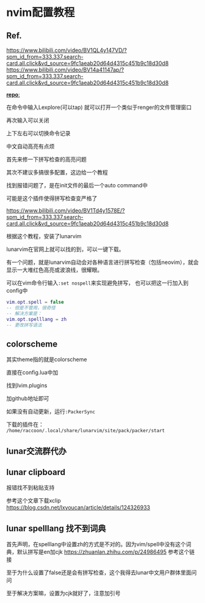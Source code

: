 # nvim配置教程

## Ref.
https://www.bilibili.com/video/BV1QL4y147VD/?spm_id_from=333.337.search-card.all.click&vd_source=9fc1aeab20d64d4315c451b9c18d30d8
https://www.bilibili.com/video/BV14a41147ap/?spm_id_from=333.337.search-card.all.click&vd_source=9fc1aeab20d64d4315c451b9c18d30d8

[**repo**:](https://github.com/LunarVim/Neovim-from-scratch)

在命令中输入Lexplore(可以tap)
就可以打开一个类似于renger的文件管理窗口

再次输入可以关闭

上下左右可以切换命令记录

中文自动高亮有点烦

首先来修一下拼写检查的高亮问题

其次不建议多搞很多配置，这边给一个教程

找到报错问题了，是在init文件的最后一个auto command中

可能是这个插件使得拼写检查变严格了

https://www.bilibili.com/video/BV1Td4y1578E/?spm_id_from=333.337.search-card.all.click&vd_source=9fc1aeab20d64d4315c451b9c18d30d8

根据这个教程，安装了lunarvim

lunarvim在官网上就可以找的到，可以一键下载。

有一个问题，就是lunarvim自动会对各种语言进行拼写检查（包括neovim），就会显示一大堆红色高亮或波浪线，很耀眼。

可以在vim命令行输入`:set nospell`来实现避免拼写，
也可以把这一行加入到 config中
```lua
vim.opt.spell = false
-- 但是不管用，很奇怪
-- 解决方案是：
vim.opt.spelllang = zh
-- 更改拼写语法
```

## colorscheme

其实theme指的就是colorscheme

直接在config.lua中加

找到lvim.plugins

加github地址即可

如果没有自动更新，运行`:PackerSync`

下载的插件在：
`/home/raccoon/.local/share/lunarvim/site/pack/packer/start`

## lunar交流群代办

## lunar clipboard

报错找不到粘贴支持

参考这个文章下载xclip
https://blog.csdn.net/lxyoucan/article/details/124326933

## lunar spelllang 找不到词典

首先声明，在spelllang中设置zh的方式是不对的。因为vim/spell中没有这个词典，默认拼写是en加cjk
https://zhuanlan.zhihu.com/p/24986495
参考这个链接

至于为什么设置了false还是会有拼写检查，这个我得去lunar中文用户群体里面问问

至于解决方案嘛，设置为cjk就好了，注意加引号
